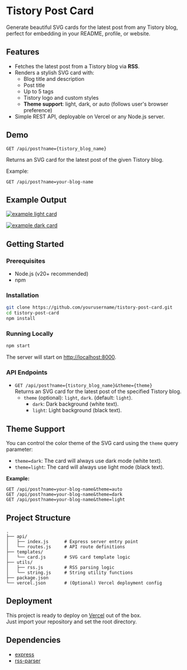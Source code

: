 # Tistory Post Card

Generate beautiful SVG cards for the latest post from any Tistory blog, perfect for embedding in your README, profile, or website.

## Features

- Fetches the latest post from a Tistory blog via **RSS**.
- Renders a stylish SVG card with:
  - Blog title and description
  - Post title
  - Up to 5 tags
  - Tistory logo and custom styles
  - **Theme support**: light, dark, or auto (follows user's browser preference)
- Simple REST API, deployable on Vercel or any Node.js server.

## Demo

```
GET /api/post?name={tistory_blog_name}
```

Returns an SVG card for the latest post of the given Tistory blog.

Example:

```
GET /api/post?name=your-blog-name
```

## Example Output

[![example light card](https://tistory-post-card.vercel.app/api/post?name=iot624&theme=light)](https://iot624.tistory.com)

[![example dark card](https://tistory-post-card.vercel.app/api/post?name=iot624&theme=dark)](https://iot624.tistory.com)

## Getting Started

### Prerequisites

- Node.js (v20+ recommended)
- npm

### Installation

```bash
git clone https://github.com/yourusername/tistory-post-card.git
cd tistory-post-card
npm install
```

### Running Locally

```bash
npm start
```

The server will start on [http://localhost:8000](http://localhost:8000).

### API Endpoints

- `GET /api/post?name={tistory_blog_name}&theme={theme}`  
  Returns an SVG card for the latest post of the specified Tistory blog.
  - `theme` (optional): `light`, `dark`. (default: `light`).
    - `dark`: Dark background (white text).
    - `light`: Light background (black text).

## Theme Support

You can control the color theme of the SVG card using the `theme` query parameter:

- `theme=dark`: The card will always use dark mode (white text).
- `theme=light`: The card will always use light mode (black text).

**Example:**

```
GET /api/post?name=your-blog-name&theme=auto
GET /api/post?name=your-blog-name&theme=dark
GET /api/post?name=your-blog-name&theme=light
```

## Project Structure

```
.
├── api/
│   ├── index.js      # Express server entry point
│   └── routes.js     # API route definitions
├── templates/
│   └── card.js       # SVG card template logic
├── utils/
│   ├── rss.js        # RSS parsing logic
│   └── string.js     # String utility functions
├── package.json
└── vercel.json       # (Optional) Vercel deployment config
```

## Deployment

This project is ready to deploy on [Vercel](https://vercel.com/) out of the box.  
Just import your repository and set the root directory.

## Dependencies

- [express](https://www.npmjs.com/package/express)
- [rss-parser](https://www.npmjs.com/package/rss-parser)

